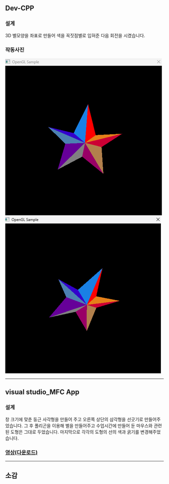 ## Dev-CPP
### 설계
3D 별모양을 좌표로 만들어 색을 꼭짓점별로 입혀준 다음 회전을 시켰습니다.
### 작동사진
![별모양 1](https://github.com/ETKorea/Shared-data/blob/main/star1.png)
![별모양 2](https://github.com/ETKorea/Shared-data/blob/main/star2.png)
***
## visual studio_MFC App
### 설계
창 크기에 맞춘 둥근 사각형을 만들어 주고 오른쪽 상단의 삼각형을 선긋기로 만들어주었습니다.
그 후 폴리곤을 이용해 별을 만들어주고 수업시간에 만들어 둔 마우스와 관련된 도형은 그대로 두었습니다.
마지막으로 각각의 도형의 선의 색과 굵기를 변경해주었습니다.
### [영상(다운로드)](https://github.com/ETKorea/Shared-data/blob/main/hw2-3.mp4)
***
## 소감

